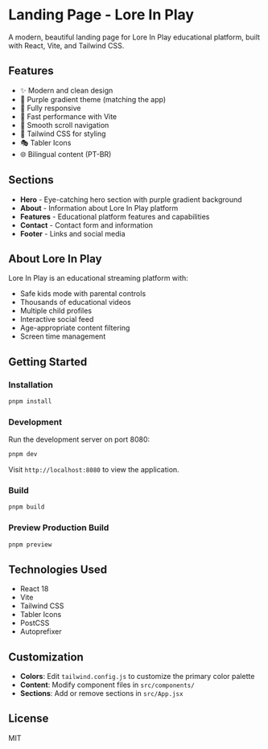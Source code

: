 # Landing Page - Lore In Play

A modern, beautiful landing page for Lore In Play educational platform, built with React, Vite, and Tailwind CSS.

## Features

- ✨ Modern and clean design
- 🎨 Purple gradient theme (matching the app)
- 📱 Fully responsive
- 🚀 Fast performance with Vite
- 🎯 Smooth scroll navigation
- 💅 Tailwind CSS for styling
- 🎭 Tabler Icons
- 🌐 Bilingual content (PT-BR)

## Sections

- **Hero** - Eye-catching hero section with purple gradient background
- **About** - Information about Lore In Play platform
- **Features** - Educational platform features and capabilities
- **Contact** - Contact form and information
- **Footer** - Links and social media

## About Lore In Play

Lore In Play is an educational streaming platform with:
- Safe kids mode with parental controls
- Thousands of educational videos
- Multiple child profiles
- Interactive social feed
- Age-appropriate content filtering
- Screen time management

## Getting Started

### Installation

```bash
pnpm install
```

### Development

Run the development server on port 8080:

```bash
pnpm dev
```

Visit `http://localhost:8080` to view the application.

### Build

```bash
pnpm build
```

### Preview Production Build

```bash
pnpm preview
```

## Technologies Used

- React 18
- Vite
- Tailwind CSS
- Tabler Icons
- PostCSS
- Autoprefixer

## Customization

- **Colors**: Edit `tailwind.config.js` to customize the primary color palette
- **Content**: Modify component files in `src/components/`
- **Sections**: Add or remove sections in `src/App.jsx`

## License

MIT

